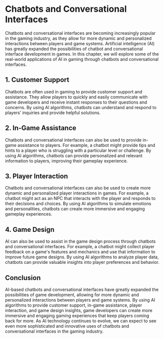 Chatbots and Conversational Interfaces
==========================================================================================

Chatbots and conversational interfaces are becoming increasingly popular in the gaming industry, as they allow for more dynamic and personalized interactions between players and game systems. Artificial intelligence (AI) has greatly expanded the possibilities of chatbot and conversational interface development in games. In this chapter, we will explore some of the real-world applications of AI in gaming through chatbots and conversational interfaces.

1\. Customer Support
-------------------

Chatbots are often used in gaming to provide customer support and assistance. They allow players to quickly and easily communicate with game developers and receive instant responses to their questions and concerns. By using AI algorithms, chatbots can understand and respond to players' inquiries and provide helpful solutions.

2\. In-Game Assistance
---------------------

Chatbots and conversational interfaces can also be used to provide in-game assistance to players. For example, a chatbot might provide tips and hints to a player who is struggling with a particular level or challenge. By using AI algorithms, chatbots can provide personalized and relevant information to players, improving their gameplay experience.

3\. Player Interaction
---------------------

Chatbots and conversational interfaces can also be used to create more dynamic and personalized player interactions in games. For example, a chatbot might act as an NPC that interacts with the player and responds to their decisions and choices. By using AI algorithms to simulate emotions and personalities, chatbots can create more immersive and engaging gameplay experiences.

4\. Game Design
--------------

AI can also be used to assist in the game design process through chatbots and conversational interfaces. For example, a chatbot might collect player feedback on a game's features and mechanics and use that information to improve future game designs. By using AI algorithms to analyze player data, chatbots can provide valuable insights into player preferences and behavior.

Conclusion
----------

AI-based chatbots and conversational interfaces have greatly expanded the possibilities of game development, allowing for more dynamic and personalized interactions between players and game systems. By using AI algorithms to provide customer support, in-game assistance, player interaction, and game design insights, game developers can create more immersive and engaging gaming experiences that keep players coming back for more. As AI technology continues to evolve, we can expect to see even more sophisticated and innovative uses of chatbots and conversational interfaces in the gaming industry.

